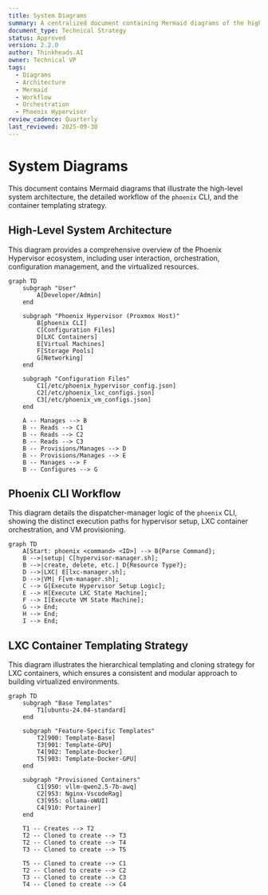 ```yaml
---
title: System Diagrams
summary: A centralized document containing Mermaid diagrams of the high-level system architecture, network topology, and data flow for the Phoenix Hypervisor project.
document_type: Technical Strategy
status: Approved
version: 2.2.0
author: Thinkheads.AI
owner: Technical VP
tags:
  - Diagrams
  - Architecture
  - Mermaid
  - Workflow
  - Orchestration
  - Phoenix Hypervisor
review_cadence: Quarterly
last_reviewed: 2025-09-30
---
```


# System Diagrams

This document contains Mermaid diagrams that illustrate the high-level system architecture, the detailed workflow of the `phoenix` CLI, and the container templating strategy.

## High-Level System Architecture

This diagram provides a comprehensive overview of the Phoenix Hypervisor ecosystem, including user interaction, orchestration, configuration management, and the virtualized resources.

```mermaid
graph TD
    subgraph "User"
        A[Developer/Admin]
    end

    subgraph "Phoenix Hypervisor (Proxmox Host)"
        B[phoenix CLI]
        C[Configuration Files]
        D[LXC Containers]
        E[Virtual Machines]
        F[Storage Pools]
        G[Networking]
    end

    subgraph "Configuration Files"
        C1[/etc/phoenix_hypervisor_config.json]
        C2[/etc/phoenix_lxc_configs.json]
        C3[/etc/phoenix_vm_configs.json]
    end

    A -- Manages --> B
    B -- Reads --> C1
    B -- Reads --> C2
    B -- Reads --> C3
    B -- Provisions/Manages --> D
    B -- Provisions/Manages --> E
    B -- Manages --> F
    B -- Configures --> G
```

## Phoenix CLI Workflow

This diagram details the dispatcher-manager logic of the `phoenix` CLI, showing the distinct execution paths for hypervisor setup, LXC container orchestration, and VM provisioning.

```mermaid
graph TD
    A[Start: phoenix <command> <ID>] --> B{Parse Command};
    B -->|setup| C[hypervisor-manager.sh];
    B -->|create, delete, etc.| D{Resource Type?};
    D -->|LXC| E[lxc-manager.sh];
    D -->|VM| F[vm-manager.sh];
    C --> G[Execute Hypervisor Setup Logic];
    E --> H[Execute LXC State Machine];
    F --> I[Execute VM State Machine];
    G --> End;
    H --> End;
    I --> End;
```

## LXC Container Templating Strategy

This diagram illustrates the hierarchical templating and cloning strategy for LXC containers, which ensures a consistent and modular approach to building virtualized environments.

```mermaid
graph TD
    subgraph "Base Templates"
        T1[ubuntu-24.04-standard]
    end

    subgraph "Feature-Specific Templates"
        T2[900: Template-Base]
        T3[901: Template-GPU]
        T4[902: Template-Docker]
        T5[903: Template-Docker-GPU]
    end

    subgraph "Provisioned Containers"
        C1[950: vllm-qwen2.5-7b-awq]
        C2[953: Nginx-VscodeRag]
        C3[955: ollama-oWUI]
        C4[910: Portainer]
    end

    T1 -- Creates --> T2
    T2 -- Cloned to create --> T3
    T2 -- Cloned to create --> T4
    T3 -- Cloned to create --> T5

    T5 -- Cloned to create --> C1
    T2 -- Cloned to create --> C2
    T3 -- Cloned to create --> C3
    T4 -- Cloned to create --> C4